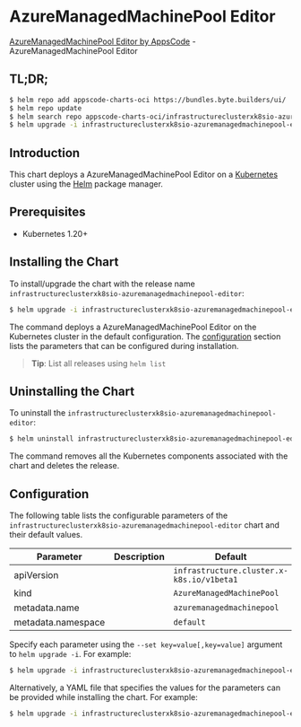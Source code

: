 # AzureManagedMachinePool Editor

[AzureManagedMachinePool Editor by AppsCode](https://appscode.com) - AzureManagedMachinePool Editor

## TL;DR;

```bash
$ helm repo add appscode-charts-oci https://bundles.byte.builders/ui/
$ helm repo update
$ helm search repo appscode-charts-oci/infrastructureclusterxk8sio-azuremanagedmachinepool-editor --version=v0.11.0
$ helm upgrade -i infrastructureclusterxk8sio-azuremanagedmachinepool-editor appscode-charts-oci/infrastructureclusterxk8sio-azuremanagedmachinepool-editor -n default --create-namespace --version=v0.11.0
```

## Introduction

This chart deploys a AzureManagedMachinePool Editor on a [Kubernetes](http://kubernetes.io) cluster using the [Helm](https://helm.sh) package manager.

## Prerequisites

- Kubernetes 1.20+

## Installing the Chart

To install/upgrade the chart with the release name `infrastructureclusterxk8sio-azuremanagedmachinepool-editor`:

```bash
$ helm upgrade -i infrastructureclusterxk8sio-azuremanagedmachinepool-editor appscode-charts-oci/infrastructureclusterxk8sio-azuremanagedmachinepool-editor -n default --create-namespace --version=v0.11.0
```

The command deploys a AzureManagedMachinePool Editor on the Kubernetes cluster in the default configuration. The [configuration](#configuration) section lists the parameters that can be configured during installation.

> **Tip**: List all releases using `helm list`

## Uninstalling the Chart

To uninstall the `infrastructureclusterxk8sio-azuremanagedmachinepool-editor`:

```bash
$ helm uninstall infrastructureclusterxk8sio-azuremanagedmachinepool-editor -n default
```

The command removes all the Kubernetes components associated with the chart and deletes the release.

## Configuration

The following table lists the configurable parameters of the `infrastructureclusterxk8sio-azuremanagedmachinepool-editor` chart and their default values.

|     Parameter      | Description |                       Default                        |
|--------------------|-------------|------------------------------------------------------|
| apiVersion         |             | <code>infrastructure.cluster.x-k8s.io/v1beta1</code> |
| kind               |             | <code>AzureManagedMachinePool</code>                 |
| metadata.name      |             | <code>azuremanagedmachinepool</code>                 |
| metadata.namespace |             | <code>default</code>                                 |


Specify each parameter using the `--set key=value[,key=value]` argument to `helm upgrade -i`. For example:

```bash
$ helm upgrade -i infrastructureclusterxk8sio-azuremanagedmachinepool-editor appscode-charts-oci/infrastructureclusterxk8sio-azuremanagedmachinepool-editor -n default --create-namespace --version=v0.11.0 --set apiVersion=infrastructure.cluster.x-k8s.io/v1beta1
```

Alternatively, a YAML file that specifies the values for the parameters can be provided while
installing the chart. For example:

```bash
$ helm upgrade -i infrastructureclusterxk8sio-azuremanagedmachinepool-editor appscode-charts-oci/infrastructureclusterxk8sio-azuremanagedmachinepool-editor -n default --create-namespace --version=v0.11.0 --values values.yaml
```
